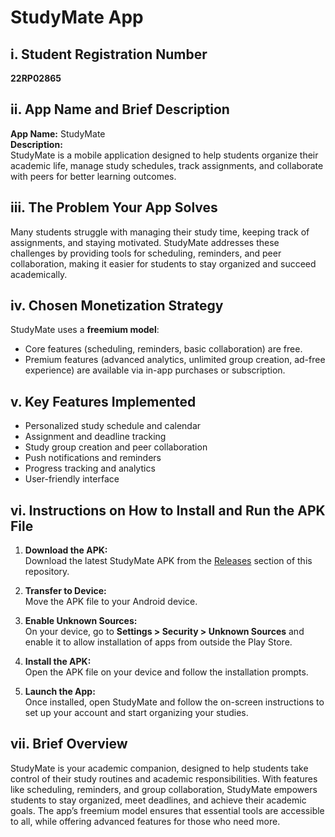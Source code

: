 # StudyMate App

## i. Student Registration Number
**22RP02865**

## ii. App Name and Brief Description
**App Name:** StudyMate  
**Description:**  
StudyMate is a mobile application designed to help students organize their academic life, manage study schedules, track assignments, and collaborate with peers for better learning outcomes.

## iii. The Problem Your App Solves
Many students struggle with managing their study time, keeping track of assignments, and staying motivated. StudyMate addresses these challenges by providing tools for scheduling, reminders, and peer collaboration, making it easier for students to stay organized and succeed academically.

## iv. Chosen Monetization Strategy
StudyMate uses a **freemium model**:  
- Core features (scheduling, reminders, basic collaboration) are free.  
- Premium features (advanced analytics, unlimited group creation, ad-free experience) are available via in-app purchases or subscription.

## v. Key Features Implemented
- Personalized study schedule and calendar
- Assignment and deadline tracking
- Study group creation and peer collaboration
- Push notifications and reminders
- Progress tracking and analytics
- User-friendly interface

## vi. Instructions on How to Install and Run the APK File

1. **Download the APK:**  
   Download the latest StudyMate APK from the [Releases](#) section of this repository.

2. **Transfer to Device:**  
   Move the APK file to your Android device.

3. **Enable Unknown Sources:**  
   On your device, go to **Settings > Security > Unknown Sources** and enable it to allow installation of apps from outside the Play Store.

4. **Install the APK:**  
   Open the APK file on your device and follow the installation prompts.

5. **Launch the App:**  
   Once installed, open StudyMate and follow the on-screen instructions to set up your account and start organizing your studies.

## vii. Brief Overview
StudyMate is your academic companion, designed to help students take control of their study routines and academic responsibilities. With features like scheduling, reminders, and group collaboration, StudyMate empowers students to stay organized, meet deadlines, and achieve their academic goals. The app’s freemium model ensures that essential tools are accessible to all, while offering advanced features for those who need more.
